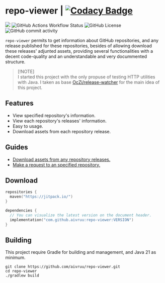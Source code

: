 # repo-viewer | [![Codacy Badge](https://app.codacy.com/project/badge/Grade/2af8dd31da77439ea518ee1df8d725be)](https://app.codacy.com/gh/aivruu/repo-viewer/dashboard?utm_source=gh&utm_medium=referral&utm_content=&utm_campaign=Badge_grade)
[![](https://jitpack.io/v/aivruu/repo-viewer.svg)](https://jitpack.io/#aivruu/repo-viewer)
![GitHub Actions Workflow Status](https://img.shields.io/github/actions/workflow/status/aivruu/repo-viewer/build.yml)
![GitHub License](https://img.shields.io/github/license/aivruu/repo-viewer)
![GitHub commit activity](https://img.shields.io/github/commit-activity/t/aivruu/repo-viewer)

`repo-viewer` permits to get information about GitHub repositories, and any release published for these repositories, besides of allowing download these releases' adjunted assets, providing several functionalities with a decent code-quality and an understandable and very docummented structure.

> [!NOTE]\
> I started this project with the only propuse of testing HTTP utilities with Java. I taken as base [OcZi/release-watcher](https://github.com/OcZi/release-watcher) for the main idea of this project.

## Features
* View specified repository's information.
* View each repository's releases' information.
* Easy to usage.
* Download assets from each repository release.

## Guides
* [Download assets from any repository releases.](https://github.com/aivruu/repo-viewer/blob/main/docs/download-assets-guide.md)
* [Make a request to an specified repository.](https://github.com/aivruu/repo-viewer/blob/main/docs/make-request-guide.md)

## Download
```kotlin
repositories {
  maven("https://jitpack.io/")
}

dependencies {
  // You can visualize the latest version on the document header.
  implementation("com.github.aivruu:repo-viewer:VERSION")
}
```

## Building
This project require Gradle for building and management, and Java 21 as minimum.
```
git clone https://github.com/aivruu/repo-viewer.git
cd repo-viewer
./gradlew build
```
